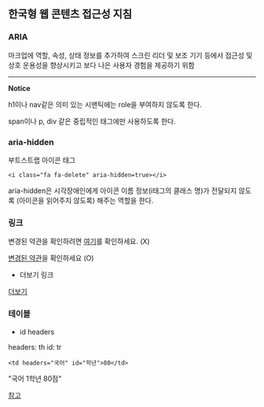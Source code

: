 ## 한국형 웹 콘텐츠 접근성 지침

### ARIA

마크업에 역할, 속성, 상태 정보를 추가하여 스크린 리더 및 보조 기기 등에서 접근성 및 상호 운용성을 향상시키고 보다 나은 사용자 경험을 제공하기 위함

---
**Notice**

h1이나 nav같은 의미 있는 시맨틱에는 role을 부여하지 않도록 한다.

span이나 p, div 같은 중립적인 태그에만 사용하도록 한다.


### aria-hidden

부트스트랩 아이콘 태그

`<i class="fa fa-delete" aria-hidden=true></i>`

aria-hidden은 시각장애인에게 아이콘 이름 정보(i태그의 클래스 명)가 전달되지 않도록 (아이콘을 읽어주지 않도록) 해주는 역할을 한다.


### 링크

변경된 약관을 확인하려면 [여기](https://www.naver.com)를 확인하세요. (X)

[변경된 약관](https://www.naver.com)을 확인하세요 (O)

* 더보기 링크

<a href="" title="자료실">더보기</a>


### 테이블

* id headers

headers: th
id: tr

`<td headers="국어" id="학년">80</td>`
 
"국어 1학년 80점"


[참고](http://www.wah.or.kr/board/boardList.asp?brd_sn=4)


